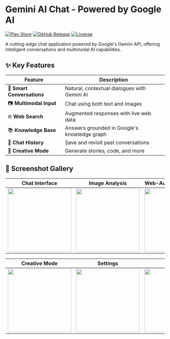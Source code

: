 # Gemini AI Chat - Powered by Google AI

[![Play Store](https://img.shields.io/badge/Download-Play_Store-brightgreen)](https://play.google.com/store/apps/details?id=com.developerali.google_gemini)
[![GitHub Release](https://img.shields.io/github/v/release/sksultanali/Google_Gemini)](https://github.com/sksultanali/Google_Gemini/releases/latest)
[![License](https://img.shields.io/badge/License-MIT-blue.svg)](https://opensource.org/licenses/MIT)

A cutting-edge chat application powered by Google's Gemini API, offering intelligent conversations and multimodal AI capabilities.

## ✨ Key Features

| Feature | Description |
|---------|-------------|
| 🧠 **Smart Conversations** | Natural, contextual dialogues with Gemini AI |
| 📷 **Multimodal Input** | Chat using both text and images |
| 🌐 **Web Search** | Augmented responses with live web data |
| 📚 **Knowledge Base** | Answers grounded in Google's knowledge graph |
| 💾 **Chat History** | Save and revisit past conversations |
| 🎨 **Creative Mode** | Generate stories, code, and more |

## 📱 Screenshot Gallery

<div align="center">

| Chat Interface | Image Analysis | Web-Augmented Results |
|----------------|----------------|-----------------------|
| <img src="https://via.placeholder.com/300x600/4285F4/ffffff?text=Chat+UI" width="200"> | <img src="https://via.placeholder.com/300x600/34A853/ffffff?text=Image+Input" width="200"> | <img src="https://via.placeholder.com/300x600/EA4335/ffffff?text=Web+Results" width="200"> |

| Creative Mode | Settings | History |
|--------------|----------|---------|
| <img src="https://via.placeholder.com/300x600/FBBC05/ffffff?text=Creative+Mode" width="200"> | <img src="https://via.placeholder.com/300x600/4285F4/ffffff?text=Settings" width="200"> | <img src="https://via.placeholder.com/300x600/34A853/ffffff?text=History" width="200"> |

</div>
